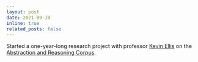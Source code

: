 ```yaml
---
layout: post
date: 2021-09-10
inline: true
related_posts: false
---
```


Started a one-year-long research project with professor [Kevin Ellis](https://www.cs.cornell.edu/~ellisk/) on the [Abstraction and Reasoning Corpus](https://github.com/fchollet/ARC).
